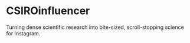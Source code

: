 # CSIROinfluencer

Turning dense scientific research into bite-sized, scroll-stopping science for Instagram.
